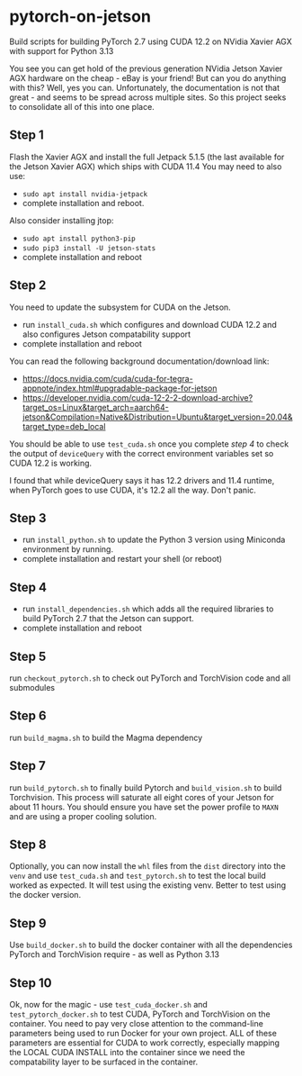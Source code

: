 # pytorch-on-jetson
Build scripts for building PyTorch 2.7 using CUDA 12.2 on NVidia Xavier AGX with support for Python 3.13

You see you can get hold of the previous generation NVidia Jetson Xavier AGX hardware on the cheap - eBay is your friend! But can you do anything with this? Well, yes you can. Unfortunately, the documentation is not that great - and seems to be spread across multiple sites. So this project seeks to consolidate all of this into one place. 

## Step 1
Flash the Xavier AGX and install the full Jetpack 5.1.5 (the last available for the Jetson Xavier AGX) which ships with CUDA 11.4
You may need to also use:
* `sudo apt install nvidia-jetpack` 
* complete installation and reboot.

Also consider installing jtop:
* `sudo apt install python3-pip`
* `sudo pip3 install -U jetson-stats`
* complete installation and reboot

## Step 2
You need to update the subsystem for CUDA on the Jetson. 
* run `install_cuda.sh` which configures and download CUDA 12.2 and also configures Jetson compatability support 
* complete installation and reboot
 
You can read the following background documentation/download link:
* https://docs.nvidia.com/cuda/cuda-for-tegra-appnote/index.html#upgradable-package-for-jetson
* https://developer.nvidia.com/cuda-12-2-2-download-archive?target_os=Linux&target_arch=aarch64-jetson&Compilation=Native&Distribution=Ubuntu&target_version=20.04&target_type=deb_local

You should be able to use `test_cuda.sh` once you complete *step 4* to check the output of `deviceQuery` with the correct environment variables set so CUDA 12.2 is working. 

I found that while deviceQuery says it has 12.2 drivers and 11.4 runtime, when PyTorch goes to use CUDA, it's 12.2 all the way. Don't panic.

## Step 3
* run `install_python.sh` to update the Python 3 version using Miniconda environment by running.
* complete installation and restart your shell (or reboot) 

## Step 4
* run `install_dependencies.sh` which adds all the required libraries to build PyTorch 2.7 that the Jetson can support.
* complete installation and reboot

## Step 5
run `checkout_pytorch.sh` to check out PyTorch and TorchVision code and all submodules

## Step 6
run `build_magma.sh` to build the Magma dependency

## Step 7
run `build_pytorch.sh` to finally build Pytorch and `build_vision.sh` to build Torchvision. This process will saturate all eight cores of your Jetson for about 11 hours. You should ensure you have set the power profile to `MAXN` and are using a proper cooling solution.

## Step 8
Optionally, you can now install the `whl` files from the `dist` directory into the `venv` and use `test_cuda.sh` and `test_pytorch.sh` to test the local build worked as expected. It will test using the existing venv. Better to test using the docker version.

## Step 9
Use `build_docker.sh` to build the docker container with all the dependencies PyTorch and TorchVision require - as well as Python 3.13

## Step 10
Ok, now for the magic - use `test_cuda_docker.sh` and `test_pytorch_docker.sh` to test CUDA, PyTorch and TorchVision on the container. You need to pay very close attention to the command-line parameters being used to run Docker for your own project. ALL of these parameters are essential for CUDA to work correctly, especially mapping the LOCAL CUDA INSTALL into the container since we need the compatability layer to be surfaced in the container. 


